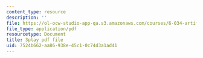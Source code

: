 ```yaml
---
content_type: resource
description: ''
file: https://ol-ocw-studio-app-qa.s3.amazonaws.com/courses/6-034-artificial-intelligence-fall-2010/7524b662aa86938e45c10c74d3a1ad41_STjW3eH0Cik.pdf
file_type: application/pdf
resourcetype: Document
title: 3play pdf file
uid: 7524b662-aa86-938e-45c1-0c74d3a1ad41
---
```

